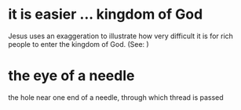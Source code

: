 
# it is easier ... kingdom of God
Jesus uses an exaggeration to illustrate how very difficult it is for rich people to enter the kingdom of God. (See: )

# the eye of a needle
the hole near one end of a needle, through which thread is passed